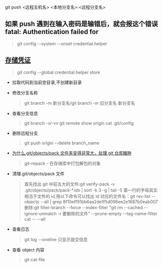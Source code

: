 git push <远程主机名> <本地分支名>:<远程分支名>

## 如果 push 遇到在输入密码是输错后，就会报这个错误 fatal: Authentication failed for

> git config --system --unset credential.helper

## [存储凭证](https://git-scm.com/book/zh/v2/Git-%E5%B7%A5%E5%85%B7-%E5%87%AD%E8%AF%81%E5%AD%98%E5%82%A8)

> git config --global credential.helper store

-   拉取代码到当前空目录,不创建新目录

    >

-   修改分支名称
    > git branch -m 新分支名/git branch -m 旧分支名 新分支名
-   查看分支信息
    > git branch -v/-vv
    > git remote show origin
    > cat .git/config
-   删除远程分支
    > git push origin --delete branch_name

*   [为什么.git/objects/pack 文件夹变得非常大，处理 git 仓库臃肿](https://www.jianshu.com/p/4f2ccb48da77)
    > git-repack - 在存储库中打包解包的对象
*   清理.git/objects/pack 文件

    > 首先找出 git 中前五大的文件:git verify-pack -v .git/objects/pack/pack-\*.idx | sort -k 3 -g | tail -5
    > 第一行的字母其实相当于文件的 id,用以下命令可以找出 id 对应的文件名：git rev-list --objects --all | grep 8f10eff91bb6aa2de1f5d096ee2e1687b0eab007
    > 删除:git filter-branch --force --index-filter "git rm --cached --ignore-unmatch -r 要删除的文件" --prune-empty --tag-name-filter cat -- --all

*   查看日志

    > git log --oneline 只显示提交信息

*   查看 object 内容
    > git cat-file
